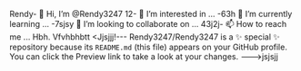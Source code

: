 Rendy- 👋 Hi, I’m @Rendy3247
12- 👀 I’m interested in ...
-63h 🌱 I’m currently learning ...
-7sjsy 💞️ I’m looking to collaborate on ...
43j2j- 📫 How to reach me ...
Hbh. Vfvhbhbtt
<Jjsjjj!---
Rendy3247/Rendy3247 is a ✨ special ✨ repository because its `README.md` (this file) appears on your GitHub profile.
You can click the Preview link to take a look at your changes.
--->jsjsjj
